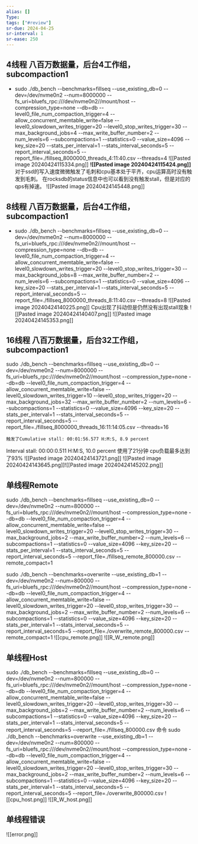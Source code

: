 ```yaml
---
alias: []
Type: 
tags: ["#review"]
sr-due: 2024-04-25
sr-interval: 1
sr-ease: 250
---
```


## 4线程 八百万数据量，后台4工作组，subcompaction1 

- sudo ./db_bench --benchmarks=fillseq --use_existing_db=0 --dev=/dev/nvme0n2 --num=8000000 --fs_uri=bluefs_rpc:///dev/nvme0n2//mount/host --compression_type=none --db=db --level0_file_num_compaction_trigger=4 --allow_concurrent_memtable_write=false --level0_slowdown_writes_trigger=20 --level0_stop_writes_trigger=30 --max_background_jobs=4 --max_write_buffer_number=2 --num_levels=6 --subcompactions=1 --statistics=0 --value_size=4096 --key_size=20 --stats_per_interval=1 --stats_interval_seconds=5 --report_interval_seconds=5 --report_file=./fillseq_8000000_threads_4:11:40.csv --threads=4
![[Pasted image 20240424115334.png]]
**![[Pasted image 20240424115424.png]]**
对于ssd的写入速度微微触发了毛刺和cpu基本处于平齐，cpu运算高时没有触发到毛刺。
在rocksdb的status信息中也可以看到没有触发stall，但是对应的qps有掉速。
![[Pasted image 20240424145448.png]]
## 8线程 八百万数据量，后台4工作组，subcompaction1 
- sudo ./db_bench --benchmarks=fillseq --use_existing_db=0 --dev=/dev/nvme0n2 --num=8000000 --fs_uri=bluefs_rpc:///dev/nvme0n2//mount/host --compression_type=none --db=db --level0_file_num_compaction_trigger=4 --allow_concurrent_memtable_write=false --level0_slowdown_writes_trigger=20 --level0_stop_writes_trigger=30 --max_background_jobs=8 --max_write_buffer_number=2 --num_levels=6 --subcompactions=1 --statistics=0 --value_size=4096 --key_size=20 --stats_per_interval=1 --stats_interval_seconds=5 --report_interval_seconds=5 --report_file=./fillseq_8000000_threads_8:11:40.csv --threads=8
![[Pasted image 20240424140225.png]]
Cpu出现了抖动但是仍然没有出现stall现象
![[Pasted image 20240424140407.png]]
![[Pasted image 20240424145353.png]]

## 16线程 八百万数据量，后台32工作组，subcompaction1 
sudo ./db_bench --benchmarks=fillseq --use_existing_db=0 --dev=/dev/nvme0n2 --num=8000000 --fs_uri=bluefs_rpc:///dev/nvme0n2//mount/host --compression_type=none --db=db --level0_file_num_compaction_trigger=4 --allow_concurrent_memtable_write=false --level0_slowdown_writes_trigger=10 --level0_stop_writes_trigger=20 --max_background_jobs=32 --max_write_buffer_number=2 --num_levels=6 --subcompactions=1 --statistics=0 --value_size=4096 --key_size=20 --stats_per_interval=1 --stats_interval_seconds=5 --report_interval_seconds=5 --report_file=./fillseq_8000000_threads_16:11:14:05.csv --threads=16

	触发了Cumulative stall: 00:01:56.577 H:M:S, 8.9 percent
Interval stall: 00:00:0.511 H:M:S, 10.0 percent
使用了21分钟 cpu负载最多达到了93%
![[Pasted image 20240424143721.png]]
![[Pasted image 20240424143645.png]]![[Pasted image 20240424145202.png]]

## 单线程Remote

sudo ./db_bench --benchmarks=fillseq --use_existing_db=0 --dev=/dev/nvme0n2 --num=800000 --fs_uri=bluefs_rpc:///dev/nvme0n2//mount/host --compression_type=none --db=db --level0_file_num_compaction_trigger=4 --allow_concurrent_memtable_write=false --level0_slowdown_writes_trigger=20 --level0_stop_writes_trigger=30 --max_background_jobs=2 --max_write_buffer_number=2 --num_levels=6 --subcompactions=1 --statistics=0 --value_size=4096 --key_size=20 --stats_per_interval=1 --stats_interval_seconds=5 --report_interval_seconds=5 --report_file=./fillseq_remote_800000.csv --remote_compact=1

sudo ./db_bench --benchmarks=overwrite --use_existing_db=1 --dev=/dev/nvme0n2 --num=800000 --fs_uri=bluefs_rpc:///dev/nvme0n2//mount/host --compression_type=none --db=db --level0_file_num_compaction_trigger=4 --allow_concurrent_memtable_write=false --level0_slowdown_writes_trigger=20 --level0_stop_writes_trigger=30 --max_background_jobs=2 --max_write_buffer_number=2 --num_levels=6 --subcompactions=1 --statistics=0 --value_size=4096 --key_size=20 --stats_per_interval=1 --stats_interval_seconds=5 --report_interval_seconds=5 --report_file=./overwrite_remote_800000.csv --remote_compact=1
![[cpu_remote.png]]
![[R_W_remote.png]]


## 单线程Host

sudo ./db_bench --benchmarks=fillseq --use_existing_db=0 --dev=/dev/nvme0n2 --num=800000 --fs_uri=bluefs_rpc:///dev/nvme0n2//mount/host --compression_type=none --db=db --level0_file_num_compaction_trigger=4 --allow_concurrent_memtable_write=false --level0_slowdown_writes_trigger=20 --level0_stop_writes_trigger=30 --max_background_jobs=2 --max_write_buffer_number=2 --num_levels=6 --subcompactions=1 --statistics=0 --value_size=4096 --key_size=20 --stats_per_interval=1 --stats_interval_seconds=5 --report_interval_seconds=5 --report_file=./fillseq_800000.csv
命令
sudo ./db_bench --benchmarks=overwrite --use_existing_db=1 --dev=/dev/nvme0n2 --num=800000 --fs_uri=bluefs_rpc:///dev/nvme0n2//mount/host --compression_type=none --db=db --level0_file_num_compaction_trigger=4 --allow_concurrent_memtable_write=false --level0_slowdown_writes_trigger=20 --level0_stop_writes_trigger=30 --max_background_jobs=2 --max_write_buffer_number=2 --num_levels=6 --subcompactions=1 --statistics=0 --value_size=4096 --key_size=20 --stats_per_interval=1 --stats_interval_seconds=5 --report_interval_seconds=5 --report_file=./overwrite_800000.csv
![[cpu_host.png]]
![[R_W_host.png]]


## 单线程错误
![[error.png]]